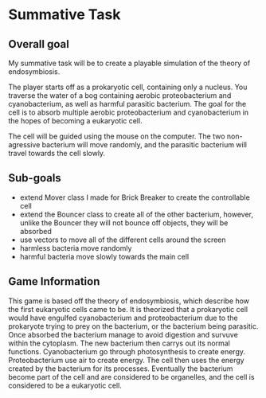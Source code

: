 # Summative Task

## Overall goal

My summative task will be to create a playable simulation of the theory of endosymbiosis.

The player starts off as a prokaryotic cell, containing only a nucleus. You traverse the water of a bog containing aerobic proteobacterium and cyanobacterium, as well as harmful parasitic bacterium. The goal for the cell is to absorb multiple aerobic proteobacterium and cyanobacterium in the hopes of becoming a eukaryotic cell.

The cell will be guided using the mouse on the computer. The two non-agressive bacterium will move randomly, and the parasitic bacterium will travel towards the cell slowly.


## Sub-goals

* extend Mover class I made for Brick Breaker to create the controllable cell
* extend the Bouncer class to create all of the other bacterium, however, unlike the Bouncer they will not bounce off objects, they will be absorbed
* use vectors to move all of the different cells around the screen
* harmless bacteria move randomly
* harmful bacteria move slowly towards the main cell

## Game Information

This game is based off the theory of endosymbiosis, which describe how the first eukaryotic cells came to be. It is theorized that a prokaryotic cell would have engulfed cyanobacterium and proteobacterium due to the prokaryote trying to prey on the bacterium, or the bacterium being parasitic. Once absorbed the bacterium manage to avoid digestion and survuve within the cytoplasm. The new bacterium then carrys out its normal functions. Cyanobacterium go through photosynthesis to create energy. Proteobacterium use air to create energy. The cell then uses the energy created by the bacterium for its processes. Eventually the bacterium become part of the cell and are considered to be organelles, and the cell is considered to be a eukaryotic cell.

